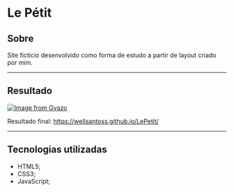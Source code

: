 # Le Pétit

## Sobre
Site fictício desenvolvido como forma de estudo a partir de layout criado por mim.

---

## Resultado
[![Image from Gyazo](https://i.gyazo.com/b1446349d0af7c3cf4458792553fa578.jpg)](https://gyazo.com/b1446349d0af7c3cf4458792553fa578)

Resultado final: https://wellsantoss.github.io/LePetit/

---

## Tecnologias utilizadas

- HTML5;
- CSS3;
- JavaScript;
